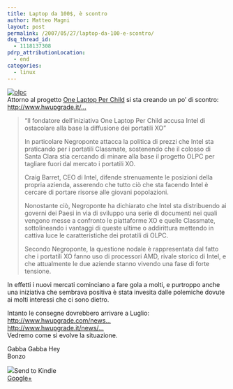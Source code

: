 ```yaml
---
title: Laptop da 100$, è scontro
author: Matteo Magni
layout: post
permalink: /2007/05/27/laptop-da-100-e-scontro/
dsq_thread_id:
  - 1118137308
pdrp_attributionLocation:
  - end
categories:
  - linux
---
```

<p><a href="http://www.laptop.org/index.it.html"><img src='http://magni.me/wp-content/uploads/2007/05/nigerian-machine.jpg' alt='olpc' /></a><br />
Attorno al progetto <a href="http://www.mytech.it/news/articolo/idA028001063565.art">One Laptop Per Child</a> si sta creando un po&#8217; di scontro:<br />
<a href="http://www.hwupgrade.it/news/portatili/olpc-e-classmate-pc-negroponte-attacca-intel_21261.html">http://www.hwupgrade.it/&#8230;</a></p>
<blockquote><p> “Il fondatore dell&#8217;iniziativa One Laptop Per Child accusa Intel di ostacolare alla base la diffusione dei portatili XO”</p>
<p>In particolare Negroponte attacca la politica di prezzi che Intel sta praticando per i portatili Classmate, sostenendo che il colosso di Santa Clara stia cercando di minare alla base il progetto OLPC per tagliare fuori dal mercato i portatili XO.</p>
<p>Craig Barret, CEO di Intel, difende strenuamente le posizioni della propria azienda, asserendo che tutto ciò che sta facendo Intel è cercare di portare risorse alle giovani popolazioni.</p>
<p>Nonostante ciò, Negroponte ha dichiarato che Intel sta distribuendo ai governi dei Paesi in via di sviluppo una serie di documenti nei quali vengono messe a confronto le piattaforme XO e quelle Classmate, sottolineando i vantaggi di queste ultime o addirittura mettendo in cattiva luce le caratteristiche dei protatili di OLPC.</p>
<p>Secondo Negroponte, la questione nodale è rappresentata dal fatto che i portatili XO fanno uso di processori AMD, rivale storico di Intel, e che attualmente le due aziende stanno vivendo una fase di forte tensione.
</p></blockquote>
<p>In effetti i nuovi mercati cominciano a fare gola a molti, e purtroppo anche una iniziativa che sembrava positiva è stata invesita dalle polemiche dovute ai molti interessi che ci sono dietro.</p>
<p>Intanto le consegne dovrebbero arrivare a Luglio:<br />
<a href="http://www.hwupgrade.com/news/mobile/sugar-entices-childhood-olpc-usage_76.html">http://www.hwupgrade.com/news&#8230;</a><br />
<a href="http://www.hwupgrade.it/news/portatili/portatili-olpc-posticipate-le-consegne_20881.html">http://www.hwupgrade.it/news/&#8230;</a><br />
Vedremo come si evolve la situazione.</p>
<p>Gabba Gabba Hey<br />
Bonzo</p>
<div class='kindleWidget kindleLight' ><img src="http://magni.me/wp-content/plugins/send-to-kindle/media/white-15.png" /><span>Send to Kindle</span></div><a rel="author" href="https://plus.google.com/111433366670841346629?rel=author"  >Google+</a>